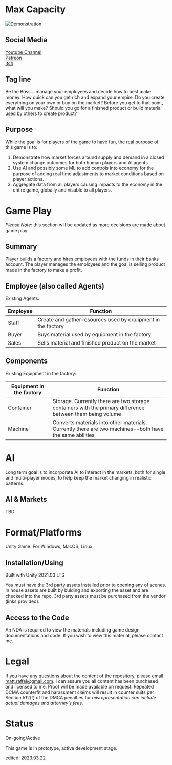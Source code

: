 # Max Capacity

[![Demonstration](https://img.youtube.com/vi/CLy0n9RYLmo/0.jpg)](https://youtu.be/CLy0n9RYLmo)


## Social Media
[Youtube Channel](https://www.youtube.com/@MattRaffel)  
[Patreon](https://tatmanblue.itch.io/max-capacity)  
[Itch](https://tatmanblue.itch.io/max-capacity)  


## Tag line

Be the Boss....manage your employees and decide how to best make money.  How quick can you get rich and
expand your empire.  Do you create everything on your own or buy on the market? Before
you get to that point, what will you make? Should you go for a finished product or build material used by others to create product?

## Purpose

While the goal is for players of the game to have fun, the real purpose of this game is to:

1. Demonstrate how market forces around supply and demand in a closed system change outcomes for both human players and AI agents.
2. Use AI and possibly some ML to add controls into economy for the purpose of adding real time adjustments to market conditions based
on player actions.
3. Aggregate data from all players causing impacts to the economy in the entire game, globally and visable to all players. 

# Game Play

_Please Note_: this section will be updated as more decisions are made about game play  

## Summary

Player builds a factory and hires employees with the funds in their banks account.  The player manages the employees and the goal
is selling product made in the factory to make a profit.

## Employee (also called Agents)

Existing Agents:  

| Employee | Function |
| -------- | -------- |
| Staff    | Create and gather resources used by equipment in the factory |
| Buyer    | Buys material used by equipment in the factory |
| Sales    | Sells material and finished product on the market |



## Components

Existing Equipment in the factory:  

| Equipment in the factory | Function |
| -------- | -------- |
| Container | Storage.  Currently there are two storage containers with the primary difference between them being volume |
| Machine | Converts materials into other materials.  Currently there are two machines--both have the same abilities |


# AI

Long term goal is to incorporate AI to interact in the markets, both for single and multi-player modes, to help keep the market changing in realistic patterns.

## AI & Markets

TBD


# Format/Platforms
Unity Game.  For Windows, MacOS, Linux

## Installation/Using
Built with Unity 2021.03 LTS

You must have the 3rd party assets installed prior to opening any of scenes.   In house assets are built by bulding and exporting the asset and are checked into the repo.
3rd party assets must be purchased from the vendor (links provided).  

## Access to the Code

An NDA is required to view the materials including game design documentations and code.  If you wish to view this material, please contact me.  

# Legal
If you have any questions about the content of the repository, please email [matt.raffel@gmail.com](mailto:matt.raffel@gmail.com). I can assure you all content has been purchased and licensed to me. Proof will be made available on request. Repeated DCMA counterfit and harassment claims will result in counter suits per Section 512(f) of the DMCA penalties for _misrepresentation can include actual damages and attorney’s fees_.

# Status
On-going/Active

This game is in prototype, active development stage.

edited: 2023.03.22

